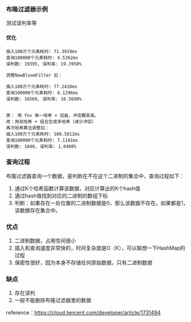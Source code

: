 ### 布隆过滤器示例
测试误判率等


#### 优化
```
插入100万个元素耗时: 71.3919ms
查询100000个元素耗时: 4.5362ms
误判数: 19395, 误判率: 19.3950%

调整NewBloomFilter 后：

插入100万个元素耗时: 77.2418ms
查询100000个元素耗时: 8.1296ms
误判数: 16569, 误判率: 16.5690%


原： 用 fnv 单一哈希 + 加盐，冲突概率高。
改：用双哈希 + 组合生成多哈希（减少冲突）
再次哈希算法调整后：
插入100万个元素耗时: 108.5812ms
查询100000个元素耗时: 7.1181ms
误判数: 1040, 误判率: 1.0400%
```
### 查询过程
布隆过滤器查询一个数据，是判断在不在这个二进制的集合中，查询过程如下：

1. 通过K个哈希函数计算该数据，对应计算出的K个hash值
2. 通过hash值找到对应的二进制的数组下标
3. 判断：如果存在一处位置的二进制数据是0，那么该数据不存在。如果都是1，该数据存在集合中。

### 优点
1. 二进制数据，占用空间很小
2. 插入和查询速度非常快的，时间复杂度是O（K），可以联想一下HashMap的过程
3. 保密性很好，因为本身不存储任何原始数据，只有二进制数据

### 缺点
1. 存在误判
2. 一般不能删除布隆过滤器里的数据

reference：https://cloud.tencent.com/developer/article/1731494